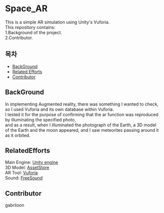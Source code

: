 # Space_AR
This is a simple AR simulation using Unity's Vuforia.<br>
This repository contains:<br>
	1.Background of the project.<br>
	2.Contributor.<br>
	
## 목차
- [BackGround](#BackGround)
- [Related Efforts](#RelatedEfforts)
- [Contributor](#Contributor)


## BackGround
In implementing Augmented reality, there was something I wanted to check, so I used Vuforia and its own database within Vuforia.<br>
I tested it for the purpose of confirming that the ar function was reproduced by illuminating the specified photo,<br>
and as a result, when I illuminated the photograph of the Earth, a 3D model of the Earth and the moon appeared, and I saw meteorites passing around it as it orbited.<br>

## RelatedEfforts
Main Engine: [Unity engine](https://unity.com/kr)<br>
3D Model: [AssetStore](https://assetstore.unity.com/)<br>
AR Tool: [Vuforia](https://developer.vuforia.com/)<br>
Sound: [FreeSound](https://freesound.org/)
## Contributor
gabriloon
